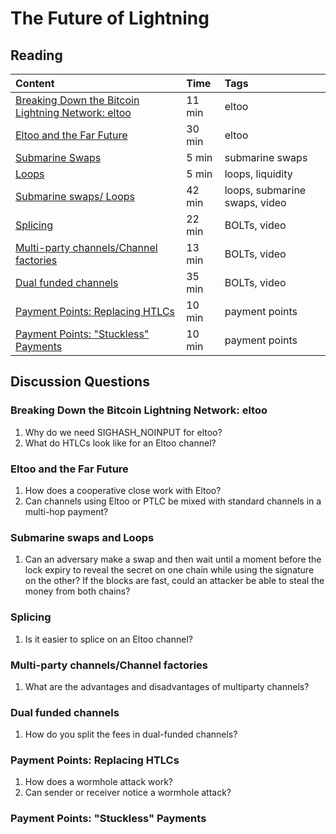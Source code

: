 # The Future of Lightning

## Reading

| Content | Time | Tags |
| :--- | :--- | :--- |
| [Breaking Down the Bitcoin Lightning Network: eltoo](https://medium.com/@brandonarvanaghi/breaking-down-the-bitcoin-lightning-network-eltoo-c48554f5ae02) | 11 min | eltoo |
| [Eltoo and the Far Future](https://diyhpl.us/wiki/transcripts/chaincode-labs/2019-09-18-christian-decker-eltoo/) | 30 min | eltoo |
| [Submarine Swaps](http://diyhpl.us/wiki/transcripts/magicalcryptoconference/2019/submarine-swaps/) | 5 min | submarine swaps |
| [Loops](https://blog.lightning.engineering/posts/2019/03/20/loop.html) | 5 min | loops, liquidity |
| [Submarine swaps/ Loops](https://youtu.be/qixhNBIHDyE) | 42 min | loops, submarine swaps, video |
| [Splicing](https://youtu.be/ZzSveBMtUGI) | 22 min | BOLTs, video |
| [Multi-party channels/Channel factories](https://youtu.be/PUDWGH_MvmQ) | 13 min | BOLTs, video |
| [Dual funded channels](https://youtu.be/5wQUMtgsnPs) | 35 min | BOLTs, video |
| [Payment Points: Replacing HTLCs](https://suredbits.com/payment-points-part-1/) | 10 min | payment points |
| [Payment Points: "Stuckless" Payments](https://suredbits.com/payment-points-part-2-stuckless-payments/) | 10 min | payment points |

## Discussion Questions

### Breaking Down the Bitcoin Lightning Network: eltoo

1. Why do we need SIGHASH\_NOINPUT for eltoo?
2. What do HTLCs look like for an Eltoo channel?

### Eltoo and the Far Future

1. How does a cooperative close work with Eltoo?
2. Can channels using Eltoo or PTLC be mixed with standard channels in a multi-hop payment?

### Submarine swaps and Loops

1. Can an adversary make a swap and then wait until a moment before the lock expiry to reveal the secret on one chain while using the signature on the other? If the blocks are fast, could an attacker be able to steal the money from both chains?

### Splicing

1. Is it easier to splice on an Eltoo channel?

### Multi-party channels/Channel factories

1. What are the advantages and disadvantages of multiparty channels?

### Dual funded channels

1. How do you split the fees in dual-funded channels?

### Payment Points: Replacing HTLCs

1. How does a wormhole attack work?
2. Can sender or receiver notice a wormhole attack?

### Payment Points: "Stuckless" Payments

